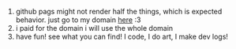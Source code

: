 1) github pags might not render half the things, which is expected behavior. just go to my domain [here](https://gracejin.dev/) :3
2) i paid for the domain i will use the whole domain
3) have fun! see what you can find! I code, I do art, I make dev logs!

